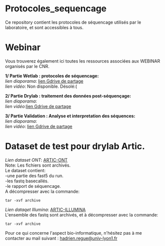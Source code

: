 # Protocoles_sequencage
Ce repository contient les protocoles de séquencage utilisés par le laboratoire, et sont accessibles à tous.

# Webinar
Vous trouverez également ici toutes les ressources associées aux WEBINAR organisés par le CNR.  

**1/ Partie Wetlab : protocoles de séquencage:**  
*lien diaporama*: [lien Gdrive de partage](https://drive.google.com/file/d/1frQNyZurb11BEq1JSzfHNb6JFrtugUJ8/view)  
*lien vidéo*: Non disponible. Désolé:(  

**2/ Partie Drylab : traitement des données post-séquençage:**  
*lien diaporama*:   
*lien vidéo*:[lien Gdrive de partage](https://drive.google.com/file/d/1NriW0JWtSl52WdZWtLhNIw6lcdXlNO2L/view?usp=drive_web)  

**3/ Partie Validation : Analyse et interpretation des séquences:**  
*lien diaporama*:  
*lien vidéo*: [lien Gdrive de partage](https://drive.google.com/file/d/1UpPun_hH5duTol3ANQ9Naehx92svPej2/view)  

# Dataset de test pour drylab Artic.

*Lien dataset ONT*: [ARTIC-ONT](https://zenodo.org/record/4486528#.YBiAjnnjJPY)    
Note: Les fichiers sont archivés.  
Le dataset contient:  
-une partie des fast5 du run.  
-les fastq basecallés.  
-le rapport de séquencage.  
A décompresser avec la commande:  
```
tar -xvf archive
```

*Lien dataqet Illumina*: [ARTIC-ILLUMINA](https://zenodo.org/record/4494344#.YB02xnnjJPY)   
L'ensemble des fastq sont archivés, et à décompresser avec la commande:
```
tar -xvf archive
```

Pour ce qui concerne l'aspect bio-informatique, n'hésitez pas à me contacter au mail suivant : <hadrien.regue@univ-lyon1.fr>


